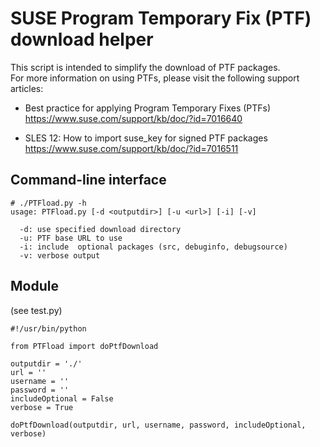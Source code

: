 # SUSE Program Temporary Fix (PTF) download helper
This script is intended to simplify the download of PTF packages.  
For more information on using PTFs, please visit the following support articles:

* Best practice for applying Program Temporary Fixes (PTFs)
  https://www.suse.com/support/kb/doc/?id=7016640
  
* SLES 12: How to import suse_key for signed PTF packages
  https://www.suse.com/support/kb/doc/?id=7016511

## Command-line interface
```
# ./PTFload.py -h
usage: PTFload.py [-d <outputdir>] [-u <url>] [-i] [-v]

  -d: use specified download directory
  -u: PTF base URL to use
  -i: include  optional packages (src, debuginfo, debugsource)
  -v: verbose output
```

## Module
(see test.py)

```
#!/usr/bin/python

from PTFload import doPtfDownload

outputdir = './'
url = ''
username = ''
password = ''
includeOptional = False
verbose = True

doPtfDownload(outputdir, url, username, password, includeOptional, verbose)
```
